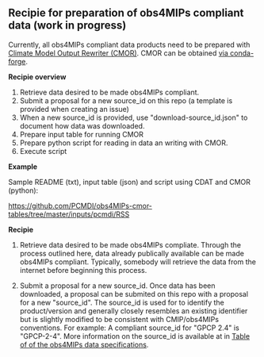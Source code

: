 ## Recipie for preparation of obs4MIPs compliant data (work in progress)

Currently, all obs4MIPs compliant data products need to be prepared with [Climate Model Output Rewriter (CMOR)](https://cmor.llnl.gov).  CMOR can be obtained [via conda-forge](https://cmor.llnl.gov/mydoc_cmor3_conda/).  


**Recipie overview**

1) Retrieve data desired to be made obs4MIPs compliant.
2) Submit a proposal for a new source_id on this repo (a template is provided when creating an issue)
3) When a new source_id is provided, use "download-source_id.json" to document how data was downloaded. 
4) Prepare input table for running CMOR
5) Prepare python script for reading in data an writing with CMOR.
6) Execute script

**Example**

Sample README (txt), input table (json) and script using CDAT and CMOR (python):

https://github.com/PCMDI/obs4MIPs-cmor-tables/tree/master/inputs/pcmdi/RSS

**Recipie**

1) Retrieve data desired to be made obs4MIPs compliate.  Through the process outlined here, data already publically available can be made obs4MIPs compliant. Typically, somebody will retrieve the data from the internet before beginning this process. 

2) Submit a proposal for a new source_id. Once data has been downloaded, a proposal can be submited on this repo with a proposal for a new "source_id".  The source_id is used for to identify the product/version and generally closely resembles an existing identifier but is slightly modified to be consistent with CMIP/obs4MIPs conventions.  For example:  A compliant source_id for "GPCP 2.4" is "GPCP-2-4".  More information on the source_id is available at in [Table of of the obs4MIPs data specifications](https://docs.google.com/document/d/1FXXBhUh71Hjus557ZTD3EKPi_2zxeLvi1aICXOjVYPc/edit#heading=h.7zmnv8xlfe08). 
  
